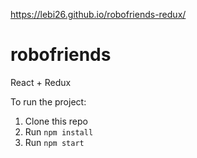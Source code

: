 https://lebi26.github.io/robofriends-redux/

# robofriends
React + Redux

To run the project:

1. Clone this repo
2. Run `npm install`
3. Run `npm start`
